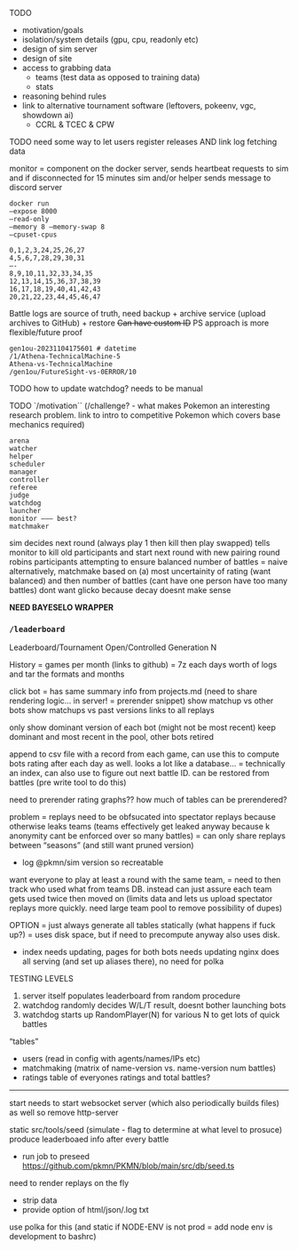 TODO

- motivation/goals
- isolation/system details (gpu, cpu, readonly etc)
- design of sim server
- design of site
- access to grabbing data
  - teams (test data as opposed to training data)
  - stats
- reasoning behind rules
- link to alternative tournament software (leftovers, pokeenv, vgc, showdown ai)
  + CCRL & TCEC & CPW

TODO need some way to let users register releases AND link log fetching data

monitor = component on the docker server, sends heartbeat requests to sim and if disconnected for 15
minutes sim and/or helper sends message to discord server

```
docker run
—expose 8000
—read-only
—memory 8 —memory-swap 8
—cpuset-cpus 

0,1,2,3,24,25,26,27
4,5,6,7,28,29,30,31
—-
8,9,10,11,32,33,34,35
12,13,14,15,36,37,38,39
16,17,18,19,40,41,42,43
20,21,22,23,44,45,46,47
```

Battle logs are source of truth, need backup + archive service (upload archives to GitHub) + restore
~~Can have custom ID~~ PS approach is more flexible/future proof

```
gen1ou-20231104175601 # datetime
/1/Athena-TechnicalMachine-5
Athena-vs-TechnicalMachine
/gen1ou/FutureSight-vs-0ERROR/10
``````

TODO how to update watchdog? needs to be manual

TODO `/motivation`` (/challenge? - what makes Pokemon an interesting research problem. link to intro
to competitive Pokemon which covers base mechanics required)

```
arena
watcher
helper
scheduler
manager
controller
referee
judge
watchdog
launcher
monitor ——— best?
matchmaker
```

sim decides next round (always play 1 then kill then play swapped)
tells monitor to kill old participants and start next round with new pairing
round robins participants attempting to ensure balanced number of battles = naive
alternatively, matchmake based on (a) most uncertainity of rating (want balanced) and then number of battles (cant have one person have too many battles)
dont want glicko because decay doesnt make sense

**NEED BAYESELO WRAPPER**

### `/leaderboard`

Leaderboard/Tournament
Open/Controlled
Generation N

History
= games per month (links to github) = 7z each days worth of logs and tar the formats and months


click bot = has same summary info from projects.md (need to share rendering logic… in server! = prerender snippet)
show matchup vs other bots
show matchups vs past versions
links to all replays

only show dominant version of each bot (might not be most recent)
keep dominant and most recent in the pool, other bots retired

append to csv file with a record from each game, can use this to compute bots rating after each day as well. looks a lot like a database…
= technically an index, can also use to figure out next battle ID. can be restored from battles (pre write tool to do this)

need to prerender rating graphs?? how much of tables can be prerendered?

problem = replays need to be obfsucated into spectator replays because otherwise leaks teams (teams effectively get leaked anyway because k anonymity cant be enforced over so many battles) = can only share replays between “seasons” (and still want pruned version)
- log @pkmn/sim version so recreatable

want everyone to play at least a round with the same team, = need to then track who used what from teams DB. instead can just assure each team gets used twice then moved on (limits data and lets us upload spectator replays more quickly. need large team pool to remove possibility of dupes)

OPTION = just always generate all tables statically (what happens if fuck up?) = uses disk space, but if need to precompute anyway also uses disk.
- index needs updating, pages for both bots needs updating
nginx does all serving (and set up aliases there), no need for polka

  <script async src="https://unpkg.com/mathjax@3.2.2/es5/tex-mml-chtml.js"></script>

TESTING LEVELS

1. server itself populates leaderboard from random procedure
2. watchdog randomly decides W/L/T result, doesnt bother launching bots
3. watchdog starts up RandomPlayer(N) for various N to get lots of quick battles

“tables”
- users (read in config with agents/names/IPs etc)
- matchmaking (matrix of name-version vs. name-version num battles)
- ratings table of everyones ratings and total battles?

---

start needs to start websocket server (which also periodically builds files) as well so remove http-server

static src/tools/seed (simulate - flag to determine at what level to prosuce) produce leaderboaed info after every battle
- run job to preseed https://github.com/pkmn/PKMN/blob/main/src/db/seed.ts

need to render replays on the fly
- strip data
- provide option of html/json/.log txt

use polka for this (and static if NODE-ENV is not prod = add node env is development to bashrc)